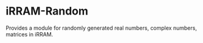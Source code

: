 # iRRAM-Random
Provides a module for randomly generated real numbers, complex numbers, matrices in iRRAM.
